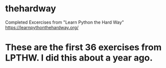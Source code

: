 # thehardway
Completed Excercises from "Learn Python the Hard Way"  https://learnpythonthehardway.org/
# These are the first 36 exercises from LPTHW.  I did this about a year ago.
